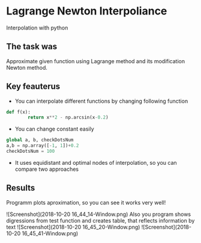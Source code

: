 # Lagrange Newton Interpoliance
Interpolation with python
## The task was
Approximate given function using Lagrange method and its modification Newton method. 
## Key feauterus
- You can interpolate different functions by changing following function
```py
def f(x):
        return x**2 - np.arcsin(x-0.2)
```
- You can change constant easily
```py
global a, b, checkDotsNum
a,b = np.array([-1, 1])+0.2
checkDotsNum = 100
```
- It uses equidistant and optimal nodes of interpolation, so you can compare two approaches
## Results
Programm plots aproximation, so you can see it works very well!

![Screenshot](2018-10-20 16_44_14-Window.png)
Also you program shows digressions from test function and creates  table, that reflects information by text
![Screenshot](2018-10-20 16_45_20-Window.png)
![Screenshot](2018-10-20 16_45_41-Window.png)

